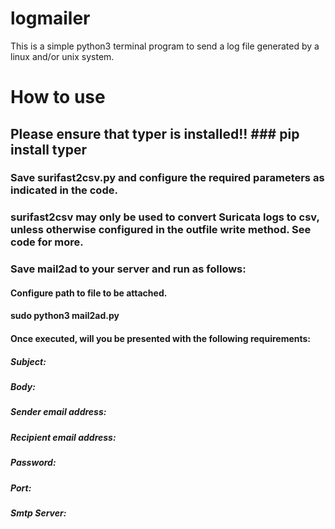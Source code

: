 # logmailer
This is a simple python3 terminal program to send a log file generated by a linux and/or unix system.

# How to use

## Please ensure that typer is installed!! ### pip install typer

### Save surifast2csv.py and configure the required parameters as indicated in the code.
### surifast2csv may only be used to convert Suricata logs to csv, unless otherwise configured in the outfile write method. See code for more.
### Save mail2ad to your server and run as follows:
#### Configure path to file to be attached.
#### sudo python3 mail2ad.py
#### Once executed, will you be presented with the following requirements:
##### Subject:
##### Body:
##### Sender email address:
##### Recipient email address:
##### Password:
##### Port:
##### Smtp Server:
